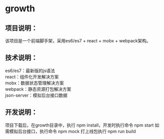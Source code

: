 # growth
## 项目说明：
  该项目是一个前端脚手架，采用es6/es7 + react + mobx + webpack架构。
## 技术说明：
  es6/es7：最新版的js语法<br>
  react：组件化开发解决方案<br>
  mobx：数据状态管理解决方案<br>
  webpack：静态资源打包解决方案<br>
  json-server：模拟后台接口数据
## 开发说明：
  项目下载后，在growth目录中，执行 npm install，开发时执行命令 npm start 如需模拟后台接口，执行命令 npm mock 打上线包执行 npm run build
